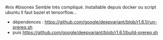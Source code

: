 #nix #bisonex
Semble très compliqué. Installable depuis docker ou script ubuntu
Il faut bazel et tensorflow...

- dépendences :  https://github.com/google/deepvariant/blob/r1.6.1/run-prereq.sh
- puis https://github.com/google/deepvariant/blob/r1.6.1/build-prereq.sh
